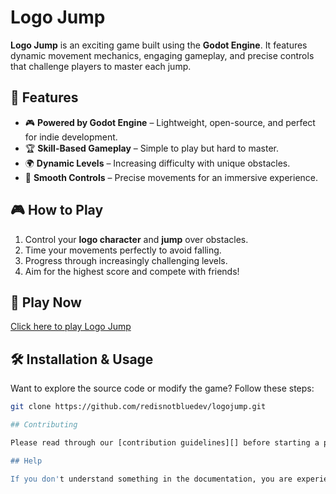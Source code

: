 # Logo Jump

**Logo Jump** is an exciting game built using the **Godot Engine**. It features dynamic movement mechanics, engaging gameplay, and precise controls that challenge players to master each jump.

## 🚀 Features
- 🎮 **Powered by Godot Engine** – Lightweight, open-source, and perfect for indie development.
- 🏆 **Skill-Based Gameplay** – Simple to play but hard to master.
- 🌍 **Dynamic Levels** – Increasing difficulty with unique obstacles.
- 🎯 **Smooth Controls** – Precise movements for an immersive experience.

## 🎮 How to Play
1. Control your **logo character** and **jump** over obstacles.
2. Time your movements perfectly to avoid falling.
3. Progress through increasingly challenging levels.
4. Aim for the highest score and compete with friends!

## 🔗 Play Now
[Click here to play Logo Jump](https://redisnotbluedev.github.io/logojump/)

## 🛠️ Installation & Usage
Want to explore the source code or modify the game? Follow these steps:
```sh
git clone https://github.com/redisnotbluedev/logojump.git

## Contributing

Please read through our [contribution guidelines][] before starting a pull request. We welcome contributions of all kinds, not just code! If you're stuck for ideas, look for the [good first issue][good-first-issue] label on issues in the repository. If you have any questions about the project, feel free to ask them on [Discord][discord]. Before creating your own issue or pull request, always check to see if one already exists! Don't rush contributions, take your time and ensure you're doing it correctly.

## Help

If you don't understand something in the documentation, you are experiencing problems, or you just need a gentle nudge in the right direction, please join our [Discord server][discord].
